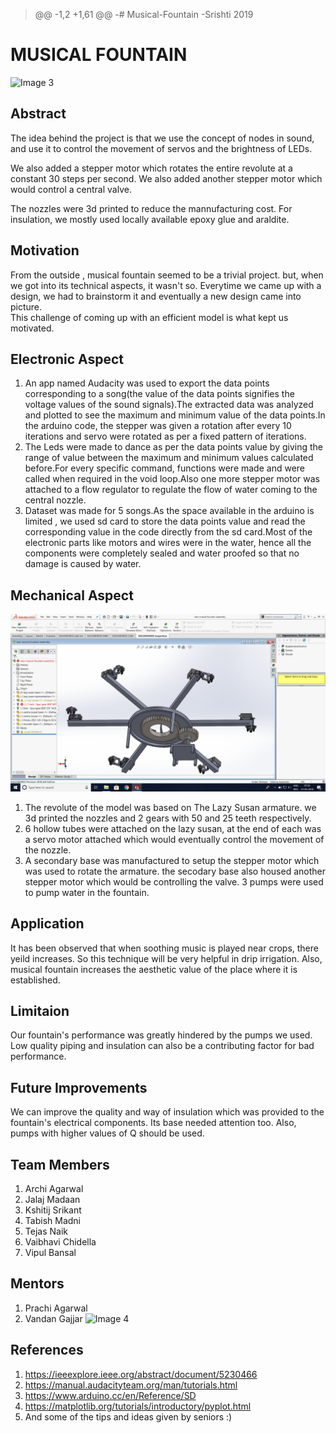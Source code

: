 > @@ -1,2 +1,61 @@
-# Musical-Fountain
-Srishti 2019
# MUSICAL FOUNTAIN  

 ![Image 3](https://github.com/kshitij2116/Musical-Fountain/blob/master/Images%20and%20Videos/Images/IMG_2313.JPG)

## Abstract

 The idea behind the project is that we use the concept of nodes in sound, and use it to control the movement of servos and the brightness of LEDs.  

 We also added a stepper motor which rotates the entire revolute at a constant 30 steps per second. We also added another stepper motor which would control a central valve.

The nozzles were 3d printed to reduce the mannufacturing cost. For insulation, we mostly used locally available epoxy glue and araldite. 

## Motivation

From the outside , musical fountain seemed to be a trivial project. but, when we got into its technical aspects, it wasn't so. Everytime we came up with a design, we had to brainstorm it and eventually a new design came into picture.   
This challenge of coming up with an efficient model is what kept us motivated.

## Electronic Aspect  

1. An app named Audacity was used to export the data points corresponding to a song(the value of the data points signifies the voltage values of the sound signals).The extracted data was analyzed and plotted to see the maximum and minimum value of the data points.In the arduino code, the stepper was given a rotation after every 10 iterations and servo were rotated as per a fixed pattern of iterations.  
2. The Leds were made to dance as per the data points value by giving the range of value between the maximum and minimum values calculated before.For every specific command, functions were made and were called when required in the void loop.Also one more stepper motor was attached to a flow regulator to regulate the flow of water coming to the central nozzle.  
3. Dataset was made for 5 songs.As the space available in the arduino is limited , we used sd card to store the data points value and read the corresponding value in the code directly from the sd card.Most of the electronic parts like motors and wires were in the water, hence all the components were completely sealed and water proofed so that no damage is caused by water.
  

## Mechanical Aspect  
![Image 6]( https://github.com/kshitij2116/Musical-Fountain/blob/master/Images%20and%20Videos/Images/Screenshot%20(18).png)
1. The revolute of the model was based on The Lazy Susan armature. we 3d printed the nozzles and 2 gears with 50 and 25 teeth respectively.  
2. 6 hollow tubes were attached on the lazy susan, at the end of each was a servo motor attached which would eventually control the movement of the nozzle.  
3. A secondary base was manufactured to setup the stepper motor which was used to rotate the armature. the secodary base also housed another stepper motor which would be controlling the valve. 3 pumps were used to pump water in the fountain.  

## Application  

It has been observed that when soothing music is played near crops, there yeild increases. So this technique will be very helpful in drip irrigation. 
Also, musical fountain increases the aesthetic value of the place where it is established.  

## Limitaion  

Our fountain's performance was greatly hindered by the pumps we used. Low quality piping and insulation can also be a contributing factor for bad performance.  
## Future Improvements  

We can improve the quality and way of insulation which was provided to the fountain's electrical components. Its base needed attention too. Also, pumps with higher values of Q should be used.  

## Team Members  

1. Archi Agarwal
2. Jalaj Madaan
3. Kshitij Srikant
4. Tabish Madni
5. Tejas Naik
6. Vaibhavi Chidella
7. Vipul Bansal  

## Mentors

1. Prachi Agarwal
2. Vandan Gajjar
![Image 4](https://github.com/kshitij2116/Musical-Fountain/blob/master/Images%20and%20Videos/Images/IMG_2390.JPG)
## References  

1. https://ieeexplore.ieee.org/abstract/document/5230466
2. https://manual.audacityteam.org/man/tutorials.html
3. https://www.arduino.cc/en/Reference/SD
4. https://matplotlib.org/tutorials/introductory/pyplot.html
5. And some of the tips and ideas given by seniors :)

